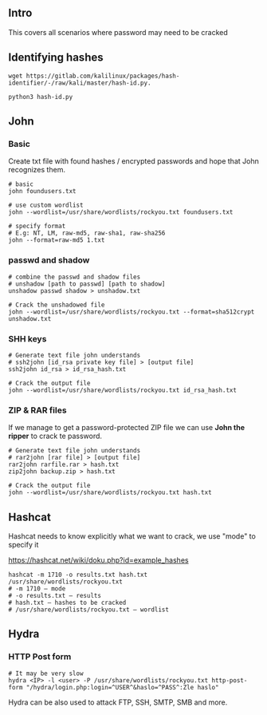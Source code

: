 ## Intro
This covers all scenarios where password may need to be cracked

## Identifying hashes
```
wget https://gitlab.com/kalilinux/packages/hash-identifier/-/raw/kali/master/hash-id.py.

python3 hash-id.py
```

## John
### Basic
Create txt file with found hashes / encrypted passwords and hope that John recognizes them.
```
# basic
john foundusers.txt

# use custom wordlist 
john --wordlist=/usr/share/wordlists/rockyou.txt foundusers.txt

# specify format
# E.g: NT, LM, raw-md5, raw-sha1, raw-sha256
john --format=raw-md5 1.txt
```
### passwd and shadow
```
# combine the passwd and shadow files
# unshadow [path to passwd] [path to shadow]
unshadow passwd shadow > unshadow.txt

# Crack the unshadowed file
john --wordlist=/usr/share/wordlists/rockyou.txt --format=sha512crypt unshadow.txt
```
### SHH keys
```
# Generate text file john understands
# ssh2john [id_rsa private key file] > [output file]
ssh2john id_rsa > id_rsa_hash.txt

# Crack the output file
john --wordlist=/usr/share/wordlists/rockyou.txt id_rsa_hash.txt
```

### ZIP & RAR files
If we manage to get a password-protected ZIP file we can use **John the ripper** to crack te password.
```
# Generate text file john understands
# rar2john [rar file] > [output file]
rar2john rarfile.rar > hash.txt
zip2john backup.zip > hash.txt

# Crack the output file
john --wordlist=/usr/share/wordlists/rockyou.txt hash.txt
```

## Hashcat
Hashcat needs to know explicitly what we want to crack, we use "mode" to specify it

https://hashcat.net/wiki/doku.php?id=example_hashes
```
hashcat -m 1710 -o results.txt hash.txt /usr/share/wordlists/rockyou.txt
# -m 1710 – mode
# -o results.txt – results
# hash.txt – hashes to be cracked
# /usr/share/wordlists/rockyou.txt – wordlist
```
## Hydra
### HTTP Post form
```
# It may be very slow
hydra <IP> -l <user> -P /usr/share/wordlists/rockyou.txt http-post-form "/hydra/login.php:login=^USER^&haslo=^PASS^:Zle haslo"
```
Hydra can be also used to attack FTP, SSH, SMTP, SMB and more. 
